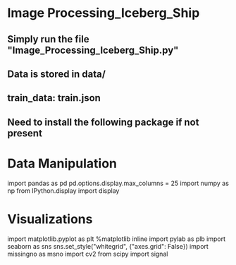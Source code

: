 # Image Processing_Iceberg_Ship

## Simply run the file  "Image_Processing_Iceberg_Ship.py"

## Data is stored in data/
## train_data: train.json

## Need to install the following package if not present

# Data Manipulation
import pandas as pd
pd.options.display.max_columns = 25
import numpy as np
from IPython.display import display

# Visualizations
import matplotlib.pyplot as plt
%matplotlib inline
import pylab as plb
import seaborn as sns
sns.set_style("whitegrid", {"axes.grid": False})
import missingno as msno
import cv2
from scipy import signal
